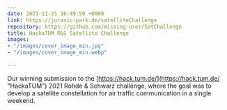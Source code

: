 ```yaml
---
date: 2021-11-21 16:49:50 +0000
link: https://jurasic-park.de/satelliteChallenge
repository: https://github.com/missing-user/SatChallenge
title: HackaTUM R&S Satellite Challenge
images:
- "/images/cover_image_min.jpg"
- "/images/cover_image_min.webp"

---
```

Our winning submission to the [https://hack.tum.de/](https://hack.tum.de/ "HackaTUM") 2021 Rohde & Schwarz challenge, where the goal was to develop a satellite constellation for air traffic communication in a single weekend.